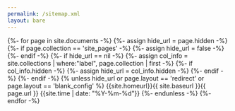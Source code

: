 ```yaml
---
permalink: /sitemap.xml
layout: bare
---
```

<?xml version="1.0" encoding="UTF-8"?>
<urlset xmlns:xsi="http://www.w3.org/2001/XMLSchema-instance" xsi:schemaLocation="http://www.sitemaps.org/schemas/sitemap/0.9 http://www.sitemaps.org/schemas/sitemap/0.9/sitemap.xsd" xmlns="http://www.sitemaps.org/schemas/sitemap/0.9">
{%- for page in site.documents -%}
  {%- assign hide_url = page.hidden -%}
  {%- if page.collection == 'site_pages' -%}
    {%- assign hide_url = false -%}
  {%- endif -%}
  {%- if hide_url == nil  -%}
    {%- assign col_info = site.collections | where:"label", page.collection | first -%}
    {%- if col_info.hidden -%}
      {%- assign hide_url = col_info.hidden -%}
    {%- endif -%}
  {%- endif -%}
  {% unless hide_url or page.layout == 'redirect' or page.layout == 'blank_config' %}
  <url>
    <loc>{{site.homeurl}}{{ site.baseurl }}{{ page.url }}</loc>
    <lastmod>{{site.time | date: "%Y-%m-%d"}}</lastmod>
  </url>
  {%- endunless -%}
{%- endfor -%}
</urlset>
